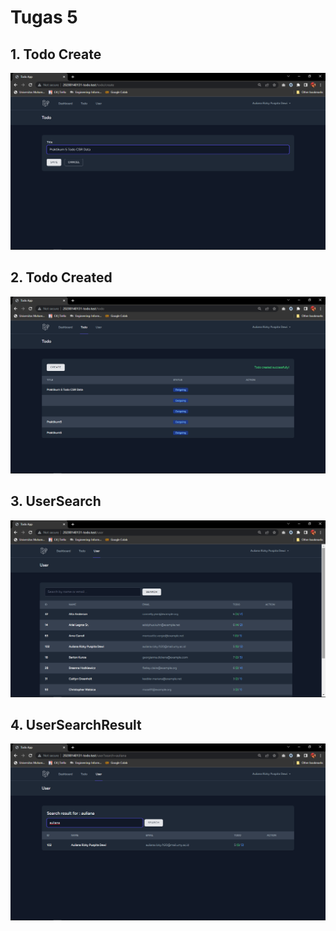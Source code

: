 # Tugas 5

## 1. Todo Create
![Alt Text](screenshot/tugas5/TodoCreate.png)
## 2. Todo Created
![Alt Text](screenshot/tugas5/TodoCreated.png)
## 3. UserSearch
![Alt Text](screenshot/tugas5/UserSearch.png)
## 4. UserSearchResult
![Alt Text](screenshot/tugas5/UserSearchResult.png)
